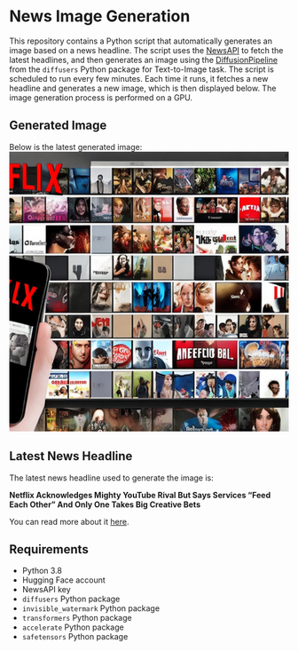 # News Image Generation
This repository contains a Python script that automatically generates an image based on a news headline. The script uses the [NewsAPI](https://newsapi.org/) to fetch the latest headlines, and then generates an image using the [DiffusionPipeline](https://github.com/huggingface/diffusers) from the `diffusers` Python package for Text-to-Image task.
The script is scheduled to run every few minutes. Each time it runs, it fetches a new headline and generates a new image, which is then displayed below. The image generation process is performed on a GPU.

## Generated Image
Below is the latest generated image:
![Generated Image](image.png)

## Latest News Headline
The latest news headline used to generate the image is:

**Netflix Acknowledges Mighty YouTube Rival But Says Services “Feed Each Other” And Only One Takes Big Creative Bets**

You can read more about it [here](https://news.google.com/rss/articles/CBMiUmh0dHBzOi8vZGVhZGxpbmUuY29tLzIwMjQvMDcvbmV0ZmxpeC15b3V0dWJlLXRlbGV2aXNpb24tdmlld2luZy1yaXZhbHMtMTIzNjAxNTA4OS_SAVZodHRwczovL2RlYWRsaW5lLmNvbS8yMDI0LzA3L25ldGZsaXgteW91dHViZS10ZWxldmlzaW9uLXZpZXdpbmctcml2YWxzLTEyMzYwMTUwODkvYW1wLw?oc=5).

## Requirements
- Python 3.8
- Hugging Face account
- NewsAPI key
- `diffusers` Python package
- `invisible_watermark` Python package
- `transformers` Python package
- `accelerate` Python package
- `safetensors` Python package

